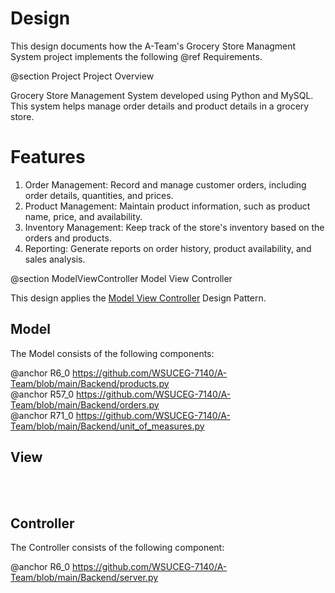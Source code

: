 # Design

This design documents how the A-Team's Grocery Store Managment System project implements the following @ref Requirements.

@section Project Project Overview

Grocery Store Management System developed using Python and MySQL. This system helps manage order details and product details in a grocery store.

# Features
1.	Order Management: Record and manage customer orders, including order details, quantities, and prices.
2.	Product Management: Maintain product information, such as product name, price, and availability.
3.	Inventory Management: Keep track of the store's inventory based on the orders and products.
4.	Reporting: Generate reports on order history, product availability, and sales analysis.

@section ModelViewController Model View Controller

This design applies the [Model View Controller](https://en.wikipedia.org/wiki/Model–view–controller) Design Pattern.

## Model

The Model consists of the following components:

@anchor R6_0 https://github.com/WSUCEG-7140/A-Team/blob/main/Backend/products.py<br>
@anchor R57_0 https://github.com/WSUCEG-7140/A-Team/blob/main/Backend/orders.py<br>
@anchor R71_0 https://github.com/WSUCEG-7140/A-Team/blob/main/Backend/unit_of_measures.py


## View
<br>
<br>

## Controller

The Controller consists of the following component:

@anchor R6_0 https://github.com/WSUCEG-7140/A-Team/blob/main/Backend/server.py






